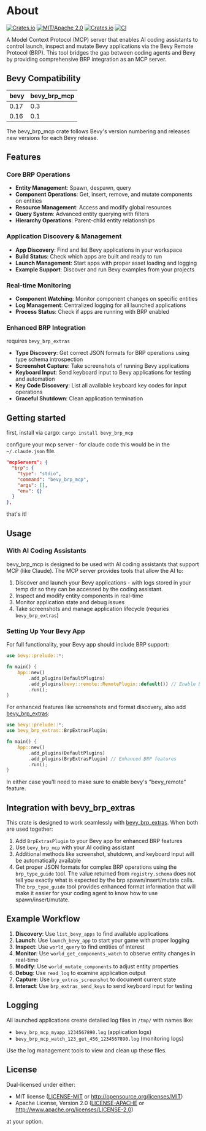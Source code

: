 # About

[![Crates.io](https://img.shields.io/crates/v/bevy_brp_mcp.svg)](https://crates.io/crates/bevy_brp_mcp)
[![MIT/Apache 2.0](https://img.shields.io/badge/license-MIT%2FApache-blue.svg)](https://github.com/natepiano/bevy_brp/mcp#license)
[![Crates.io](https://img.shields.io/crates/d/bevy_brp_mcp.svg)](https://crates.io/crates/bevy_brp_mcp)
[![CI](https://github.com/natepiano/bevy_brp/workflows/CI/badge.svg)](https://github.com/natepiano/bevy_brp/actions)

A Model Context Protocol (MCP) server that enables AI coding assistants to control launch, inspect and mutate Bevy applications via the Bevy Remote Protocol (BRP). This tool bridges the gap between coding agents and Bevy by providing comprehensive BRP integration as an MCP server.

## Bevy Compatibility

| bevy | bevy_brp_mcp |
|------|--------------|
| 0.17 | 0.3          |
| 0.16 | 0.1          |

The bevy_brp_mcp crate follows Bevy's version numbering and releases new versions for each Bevy release.

## Features

### Core BRP Operations
- **Entity Management**: Spawn, despawn, query
- **Component Operations**: Get, insert, remove, and mutate components on entities
- **Resource Management**: Access and modify global resources
- **Query System**: Advanced entity querying with filters
- **Hierarchy Operations**: Parent-child entity relationships

### Application Discovery & Management
- **App Discovery**: Find and list Bevy applications in your workspace
- **Build Status**: Check which apps are built and ready to run
- **Launch Management**: Start apps with proper asset loading and logging
- **Example Support**: Discover and run Bevy examples from your projects

### Real-time Monitoring
- **Component Watching**: Monitor component changes on specific entities
- **Log Management**: Centralized logging for all launched applications
- **Process Status**: Check if apps are running with BRP enabled

### Enhanced BRP Integration
requires `bevy_brp_extras`

- **Type Discovery**: Get correct JSON formats for BRP operations using type schema introspection
- **Screenshot Capture**: Take screenshots of running Bevy applications
- **Keyboard Input**: Send keyboard input to Bevy applications for testing and automation
- **Key Code Discovery**: List all available keyboard key codes for input operations
- **Graceful Shutdown**: Clean application termination

## Getting started
first, install via cargo:
`cargo install bevy_brp_mcp`

configure your mcp server - for claude code this would be in the `~/.claude.json` file.

```json
"mcpServers": {
  "brp": {
    "type": "stdio",
    "command": "bevy_brp_mcp",
    "args": [],
    "env": {}
  }
},
```
that's it!

## Usage

### With AI Coding Assistants

bevy_brp_mcp is designed to be used with AI coding assistants that support MCP (like Claude). The MCP server provides tools that allow the AI to:

1. Discover and launch your Bevy applications - with logs stored in your temp dir so they can be accessed by the coding assistant.
2. Inspect and modify entity components in real-time
3. Monitor application state and debug issues
4. Take screenshots and manage application lifecycle (requries `bevy_brp_extras`)

### Setting Up Your Bevy App

For full functionality, your Bevy app should include BRP support:

```rust
use bevy::prelude::*;

fn main() {
    App::new()
        .add_plugins(DefaultPlugins)
        .add_plugins(bevy::remote::RemotePlugin::default()) // Enable BRP
        .run();
}
```

For enhanced features like screenshots and format discovery, also add [bevy_brp_extras](https://github.com/natepiano/bevy_brp/extras):

```rust
use bevy::prelude::*;
use bevy_brp_extras::BrpExtrasPlugin;

fn main() {
    App::new()
        .add_plugins(DefaultPlugins)
        .add_plugins(BrpExtrasPlugin) // Enhanced BRP features
        .run();
}
```

In either case you'll need to make sure to enable bevy's "bevy_remote" feature.

## Integration with bevy_brp_extras

This crate is designed to work seamlessly with [bevy_brp_extras](https://github.com/natepiano/bevy_brp/extras). When both are used together:

1. Add `BrpExtrasPlugin` to your Bevy app for enhanced BRP features
2. Use `bevy_brp_mcp` with your AI coding assistant
3. Additional methods like screenshot, shutdown, and keyboard input will be automatically available
4. Get proper JSON formats for complex BRP operations using the `brp_type_guide` tool. The value returned from `registry.schema` does not tell you exactly what is expected by the brp spawn/insert/mutate calls. The `brp_type_guide` tool provides enhanced format information that will make it easier for your coding agent to know how to use spawn/insert/mutate.

## Example Workflow

1. **Discovery**: Use `list_bevy_apps` to find available applications
2. **Launch**: Use `launch_bevy_app` to start your game with proper logging
3. **Inspect**: Use `world_query` to find entities of interest
4. **Monitor**: Use `world_get_components_watch` to observe entity changes in real-time
5. **Modify**: Use `world_mutate_components` to adjust entity properties
6. **Debug**: Use `read_log` to examine application output
7. **Capture**: Use `brp_extras_screenshot` to document current state
8. **Interact**: Use `brp_extras_send_keys` to send keyboard input for testing

## Logging

All launched applications create detailed log files in `/tmp/` with names like:
- `bevy_brp_mcp_myapp_1234567890.log` (application logs)
- `bevy_brp_mcp_watch_123_get_456_1234567890.log` (monitoring logs)

Use the log management tools to view and clean up these files.

## License

Dual-licensed under either:
- MIT license ([LICENSE-MIT](LICENSE-MIT) or http://opensource.org/licenses/MIT)
- Apache License, Version 2.0 ([LICENSE-APACHE](LICENSE-APACHE) or http://www.apache.org/licenses/LICENSE-2.0)

at your option.
